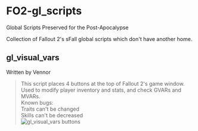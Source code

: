# FO2-gl_scripts
Global Scripts Preserved for the Post-Apocalypse

Collection of Fallout 2's sFall global scripts which don't have another home.

## gl_visual_vars
Written by Vennor
> This script places 4 buttons at the top of Fallout 2's game window.  
> Used to modify player inventory and stats, and check GVARs and MVARs.  
Known bugs:  
> Traits can't be changed  
> Skills can't be decreased  
![gl_visual_vars buttons](docs/ScreenShot%20-%20gl_visual_vars%20buttons.png"?raw=true "ScreenShot - gl_visual_vars buttons")
